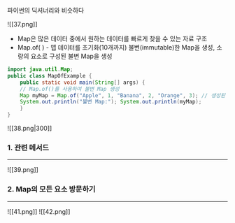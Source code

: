 파이썬의 딕셔너리와 비슷하다

![[37.png]]

- Map은 많은 데이터 중에서 원하는 데이터를 빠르게 찾을 수 있는 자료 구조
- Map.of( ) - 맵 데이터를 초기화(10개까지) 불변(immutable)한 Map을 생성, 소량의 요소로 구성된 불변 Map을 생성

``` java
import java.util.Map; 
public class MapOfExample { 
	public static void main(String[] args) { 
	// Map.of()를 사용하여 불변 Map 생성 
	Map myMap = Map.of("Apple", 1, "Banana", 2, "Orange", 3); // 생성된 Map 출력
	System.out.println("불변 Map:"); System.out.println(myMap); 
	}
}
```

![[38.png|300]]


### 1. 관련 메서드
---
![[39.png]]


### 2. Map의 모든 요소 방문하기
---
![[41.png]]
![[42.png]]







